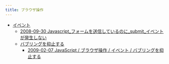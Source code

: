 ```yaml
---
title: ブラウザ操作
---
```



- [イベント](./イベント/index.md)
    - [2008-09-30 Javascript_フォームを送信しているのに_submit_イベントが発生しない](./../../../../../d/2008/09/30/Javascript_フォームを送信しているのに_submit_イベントが発生しない.md)
    - [バブリングを抑止する](./イベント/バブリングを抑止する/index.md)
        - [2009-02-07 JavaScript / ブラウザ操作 / イベント / バブリングを抑止する](./../../../../../d/2009/02/07/JavaScript_でバブリングを抑止する.md)




